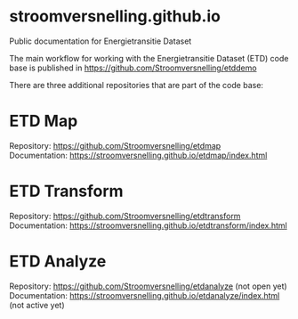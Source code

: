 # stroomversnelling.github.io
Public documentation for Energietransitie Dataset

The main workflow for working with the Energietransitie Dataset (ETD) code base is published in https://github.com/Stroomversnelling/etddemo 

There are three additional repositories that are part of the code base:

# ETD Map
Repository: <a href="https://github.com/Stroomversnelling/etdmap">https://github.com/Stroomversnelling/etdmap</a>  <br/>
Documentation: <a href="https://stroomversnelling.github.io/etdmap/index.html">https://stroomversnelling.github.io/etdmap/index.html</a>

# ETD Transform
Repository: <a href="https://github.com/Stroomversnelling/etdtransform">https://github.com/Stroomversnelling/etdtransform</a> <br/>
Documentation: <a href="https://stroomversnelling.github.io/etdtransform/index.html">https://stroomversnelling.github.io/etdtransform/index.html</a>

# ETD Analyze
Repository: <a href="https://github.com/Stroomversnelling/etdanalyze">https://github.com/Stroomversnelling/etdanalyze</a> (not open yet) <br/>
Documentation: <a href="https://stroomversnelling.github.io/etdanalyze/index.html">https://stroomversnelling.github.io/etdanalyze/index.html</a> (not active yet)


